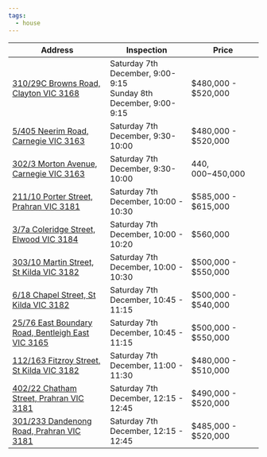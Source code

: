```yaml
---
tags:
  - house
---
```


| Address                                                                                                                                    | Inspection                                                         | Price               |
| ------------------------------------------------------------------------------------------------------------------------------------------ | ------------------------------------------------------------------ | ------------------- |
| [310/29C Browns Road, Clayton VIC 3168](https://www.domain.com.au/310-29c-browns-road-clayton-vic-3168-2019052642)                         | Saturday 7th December, 9:00-9:15<br>Sunday 8th December, 9:00-9:15 | $480,000 - $520,000 |
| [5/405 Neerim Road, Carnegie VIC 3163](https://www.domain.com.au/5-405-neerim-road-carnegie-vic-3163-2019329142)                           | Saturday 7th December, 9:30-10:00                                  | $480,000 - $520,000 |
| [302/3 Morton Avenue, Carnegie VIC 3163](https://www.domain.com.au/302-3-morton-avenue-carnegie-vic-3163-2019310688)                       | Saturday 7th December, 9:30-10:00                                  | $440,000-$450,000   |
| [211/10 Porter Street, Prahran VIC 3181](https://www.domain.com.au/211-10-porter-street-prahran-vic-3181-2019576961)                       | Saturday 7th December, 10:00 - 10:30                               | $585,000 - $615,000 |
| [3/7a Coleridge Street, Elwood VIC 3184](https://www.domain.com.au/3-7a-coleridge-street-elwood-vic-3184-2019424421)                       | Saturday 7th December, 10:00 - 10:20                               | $560,000            |
| [303/10 Martin Street, St Kilda VIC 3182](https://www.domain.com.au/303-10-martin-street-st-kilda-vic-3182-2019318713)                     | Saturday 7th December, 10:00 - 10:30                               | $500,000 - $550,000 |
| [6/18 Chapel Street, St Kilda VIC 3182](https://www.domain.com.au/6-18-chapel-street-st-kilda-vic-3182-2019428893)                         | Saturday 7th December, 10:45 - 11:15                               | $500,000 - $540,000 |
| [25/76 East Boundary Road, Bentleigh East VIC 3165](https://www.domain.com.au/25-76-east-boundary-road-bentleigh-east-vic-3165-2019662202) | Saturday 7th December, 10:45 - 11:15                               | $500,000 - $550,000 |
| [112/163 Fitzroy Street, St Kilda VIC 3182](https://www.domain.com.au/112-163-fitzroy-street-st-kilda-vic-3182-2019602380)                 | Saturday 7th December, 11:00 - 11:30                               | $480,000 - $510,000 |
| [402/22 Chatham Street, Prahran VIC 3181](https://www.domain.com.au/402-22-chatham-street-prahran-vic-3181-2019633261)                     | Saturday 7th December, 12:15 - 12:45                               | $490,000 - $520,000 |
| [301/233 Dandenong Road, Prahran VIC 3181](https://www.domain.com.au/301-233-dandenong-road-prahran-vic-3181-2019584065)                   | Saturday 7th December, 12:15 - 12:45                               | $485,000 - $520,000 |




